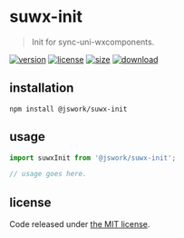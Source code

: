 # suwx-init
> Init for sync-uni-wxcomponents.

[![version][version-image]][version-url]
[![license][license-image]][license-url]
[![size][size-image]][size-url]
[![download][download-image]][download-url]

## installation
```shell
npm install @jswork/suwx-init
```

## usage
```js
import suwxInit from '@jswork/suwx-init';

// usage goes here.
```

## license
Code released under [the MIT license](https://github.com/afeiship/suwx-init/blob/master/LICENSE.txt).

[version-image]: https://img.shields.io/npm/v/@jswork/suwx-init
[version-url]: https://npmjs.org/package/@jswork/suwx-init

[license-image]: https://img.shields.io/npm/l/@jswork/suwx-init
[license-url]: https://github.com/afeiship/suwx-init/blob/master/LICENSE.txt

[size-image]: https://img.shields.io/bundlephobia/minzip/@jswork/suwx-init
[size-url]: https://github.com/afeiship/suwx-init/blob/master/dist/suwx-init.min.js

[download-image]: https://img.shields.io/npm/dm/@jswork/suwx-init
[download-url]: https://www.npmjs.com/package/@jswork/suwx-init
